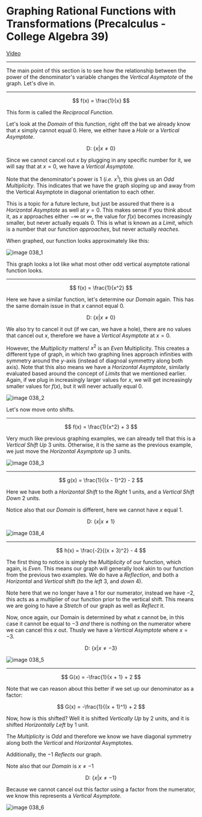# Graphing Rational Functions with Transformations (Precalculus - College Algebra 39)

[Video](https://www.youtube.com/watch?v=-k4uXF4hsAs)

---

The main point of this section is to see how the relationship between the power
of the denominator's variable changes the _Vertical Asymptote_ of the graph.
Let's dive in.

---

$$ f(x) = \frac{1}{x} $$

This form is called the _Reciprocal Function_.

Let's look at the _Domain_ of this function, right off the bat we already know
that $x$ simply cannot equal $0$. Here, we either have a _Hole_ or a _Vertical
Asymptote_.

$$ \text{D: } \left\{x | x \neq 0 \right\} $$

Since we cannot cancel out $x$ by plugging in any specific number for it, we
will say that at $x = 0$, we have a _Vertical Asymptote_.

Note that the denominator's power is $1$ (_i.e._ $x^1$), this gives us an _Odd
Multiplicity_. This indicates that we have the graph sloping up and away from
the Vertical Asymptote in diagonal orientation to each other.

This is a topic for a future lecture, but just be assured that there is a
_Horizontal Asymptote_ as well at $y = 0$. This makes sense if you think about
it, as $x$ approaches either $-\infty$ or $\infty$, the value for $f(x)$ becomes
increasingly smaller, but never actually equals $0$. This is what is known as a
_Limit_, which is a number that our function _approaches_, but never actually
_reaches_.

When graphed, our function looks approximately like this:

![image 038_1](./038_1.png)

This graph looks a lot like what most other odd vertical asymptote rational
function looks.

---

$$ f(x) = \frac{1}{x^2} $$

Here we have a similar function, let's determine our _Domain_ again. This has
the same domain issue in that $x$ cannot equal $0$.

$$ \text{D: } \left\{x | x \neq 0 \right\} $$

We also try to cancel it out (if we can, we have a hole), there are no values
that cancel out $x$, therefore we have a _Vertical Asymptote_ at $x = 0$.

However, the _Multiplicity_ matters! $x^2$ is an _Even_ Multiplicity. This
creates a different type of graph, in which two graphing lines approach
infinities with symmetry around the $y$-axis (instead of diagnoal symmettry
along both axis). Note that this also means we have a _Horizontal Asymptote_,
similarly evaluated based around the concept of _Limits_ that we mentioned
earlier. Again, if we plug in increasingly larger values for $x$, we will get
increasingly smaller values for $f(x)$, but it will never actually equal $0$.

![image 038_2](./038_2.png)

Let's now move onto shifts.

---

$$ f(x) = \frac{1}{x^2} + 3 $$

Very much like previous graphing examples, we can already tell that this is a
_Vertical Shift_ _Up_ $3$ units. Otherwise, it is the same as the previous
example, we just move the _Horizontal Asymptote_ up $3$ units.

![image 038_3](./038_3.png)

---

$$ g(x) = \frac{1}{(x - 1)^2} - 2 $$

Here we have both a _Horizontal Shift_ to the _Right_ $1$ units, and a _Vertical
Shift_ _Down_ $2$ units.

Notice also that our _Domain_ is different, here we cannot have $x$ equal $1$.

$$ \text{D: } \left\{x | x \neq 1 \right\} $$

![image 038_4](./038_4.png)

---

$$ h(x) = \frac{-2}{(x + 3)^2} - 4 $$

The first thing to notice is simply the _Multiplicity_ of our function, which
again, is _Even_. This means our graph will generally look akin to our function
from the previous two examples. We do have a _Reflection_, and both a
_Horizontal_ and _Vertical_ shift (to the _left_ $3$, and _down_ $4$).

Note here that we no longer have a $1$ for our numerator, instead we have $-2$,
this acts as a multiplier of our function prior to the vertical shift. This
means we are going to have a _Stretch_ of our graph as well as _Reflect_ it.

Now, once again, our Domain is determined by what $x$ cannot be, in this case it
cannot be equal to $-3$ _and_ there is nothing on the numerator where we can
cancel this $x$ out. Thusly we have a _Vertical Asymptote_ where $x = -3$.

$$ \text{D: } \left\{x | x \neq -3 \right\} $$

![image 038_5](./038_5.png)

---

$$ G(x) = -\frac{1}{x + 1} + 2 $$

Note that we can reason about this better if we set up our denominator as a
factor:

$$ G(x) = -\frac{1}{(x + 1)^1} + 2 $$

Now, how is this shifted? Well it is shifted _Vertically_ _Up_ by $2$ units, and
it is shifted _Horizontally_ _Left_ by $1$ unit.

The _Multiplicity_ is _Odd_ and therefore we know we have diagonal symmetry
along both the _Vertical_ and _Horizontal_ Asymptotes.

Additionally, the $-1$ _Reflects_ our graph.

Note also that our _Domain_ is $x \neq -1$

$$ \text{D: } \left\{x | x \neq -1 \right\} $$

Because we cannot cancel out this factor using a factor from the numerator, we
know this represents a _Vertical Asymptote_.

![image 038_6](./038_6.png)
